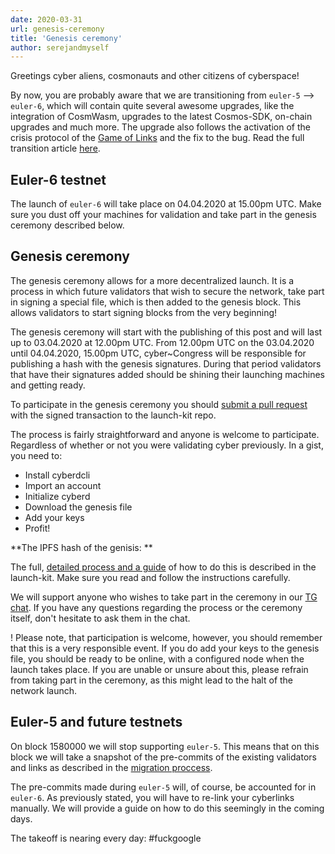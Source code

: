 ```yaml
---
date: 2020-03-31
url: genesis-ceremony
title: 'Genesis ceremony'
author: serejandmyself
---
```


Greetings cyber aliens, cosmonauts and other citizens of cyberspace!

By now, you are probably aware that we are transitioning from `euler-5` --> `euler-6`, which will contain quite several awesome upgrades, like the integration of CosmWasm, upgrades to the latest Cosmos-SDK, on-chain upgrades and much more. The upgrade also follows the activation of the crisis protocol of the [Game of Links](https://cybercongress.ai/game-of-links/) and the fix to the bug. Read the full transition article [here](https://cybercongress.ai/euler-6-migration/).

## Euler-6 testnet
The launch of `euler-6` will take place on 04.04.2020 at 15.00pm UTC. Make sure you dust off your machines for validation and take part in the genesis ceremony described below. 

## Genesis ceremony
The genesis ceremony allows for a more decentralized launch. It is a process in which future validators that wish to secure the network, take part in signing a special file, which is then added to the genesis block. This allows validators to start signing blocks from the very beginning! 

The genesis ceremony will start with the publishing of this post and will last up to 03.04.2020 at 12.00pm UTC. From 12.00pm UTC on the 03.04.2020 until 04.04.2020, 15.00pm UTC, cyber~Congress will be responsible for publishing a hash with the genesis signatures. During that period validators that have their signatures added should be shining their launching machines and getting ready.

To participate in the genesis ceremony you should [submit a pull request](https://github.com/cybercongress/launch-kit/pulls)  with the signed transaction to the launch-kit repo. 

The process is fairly straightforward and anyone is welcome to participate. Regardless of whether or not you were validating cyber previously. In a gist, you need to:

- Install cyberdcli
- Import an account
- Initialize cyberd
- Download the genesis file
- Add your keys
- Profit!

**The IPFS hash of the genisis: **

The full, [detailed process and a guide](https://github.com/cybercongress/launch-kit/blob/0.1.0/gen_txs/README.md) of how to do this is described in the launch-kit. Make sure you read and follow the instructions carefully.

We will support anyone who wishes to take part in the ceremony in our [TG chat](https://t.me/fuckgoogle). If you have any questions regarding the process or the ceremony itself, don't hesitate to ask them in the chat.

! Please note, that participation is welcome, however, you should remember that this is a very responsible event. If you do add your keys to the genesis file, you should be ready to be online, with a configured node when the launch takes place. If you are unable or unsure about this, please refrain from taking part in the ceremony, as this might lead to the halt of the network launch.

## Euler-5 and future testnets
On block 1580000 we will stop supporting `euler-5`. This means that on this block we will take a snapshot of the pre-commits of the existing validators and links as described in the [migration proccess](https://cybercongress.ai/euler-6-migration/).

The pre-commits made during `euler-5` will, of course, be accounted for in `euler-6`. As previously stated, you will have to re-link your cyberlinks manually. We will provide a guide on how to do this seemingly in the coming days. 

The takeoff is nearing every day: #fuckgoogle 
